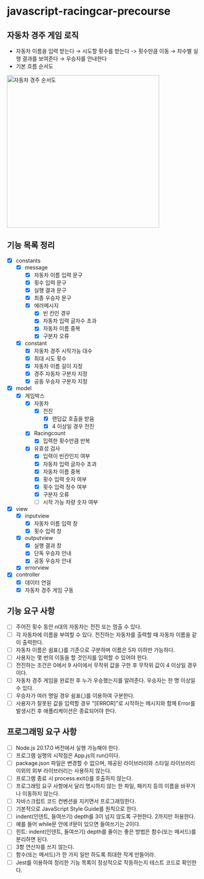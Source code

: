 # javascript-racingcar-precourse

## 자동차 경주 게임 로직

- 자동차 이름을 입력 받는다 → 시도할 횟수를 받는다 -> 횟수만큼 이동 → 차수별 실행 결과를 보여준다 → 우승자를 안내한다
- 기본 흐름 순서도

<img width="401" alt="자동차 경주 순서도" src="https://github.com/user-attachments/assets/a6ee5cc4-2d2f-4e92-a67e-9df0a865ad70">

## 기능 목록 정리

- [x] constants
  - [x] message
    - [x] 자동차 이름 입력 문구
    - [x] 횟수 입력 문구
    - [x] 실행 결과 문구
    - [x] 최종 우승자 문구
    - [x] 에러메시지
      - [x] 빈 칸인 경우
      - [x] 자동차 입력 글자수 초과
      - [x] 자동차 이름 중복
      - [x] 구분자 오류
  - [x] constant
    - [x] 자동차 경주 시작가능 대수
    - [x] 최대 시도 횟수
    - [x] 자동차 이름 길이 지정
    - [x] 경주 자동차 구분자 지정
    - [x] 공동 우승자 구분자 지정
- [x] model
  - [x] 게임박스
    - [x] 자동차
      - [x] 전진
        - [x] 랜덥값 호출을 받음
        - [x] 4 이상일 경우 전진
    - [x] Racingcount
      - [x] 입력한 횟수만큼 반복
    - [x] 유효성 검사
      - [x] 입력이 빈칸인지 여부
      - [x] 자동차 입력 글자수 초과
      - [x] 자동차 이름 중복
      - [x] 횟수 입력 숫자 여부
      - [x] 횟수 입력 정수 여부
      - [x] 구분자 오류
      - [ ] 시작 가능 차량 숫자 여부
- [x] view
  - [x] inputview
    - [x] 자동차 이름 입력 창
    - [x] 횟수 입력 창
  - [x] outputview
    - [x] 실행 결과 창
    - [x] 단독 우승자 안내
    - [x] 공동 우승자 안내
  - [x] errorview
- [x] controller
  - [x] 데이터 연걸
  - [x] 자동차 경주 게임 구동

## 기능 요구 사항

- [ ] 주어진 횟수 동안 n대의 자동차는 전진 또는 멈출 수 있다.
- [ ] 각 자동차에 이름을 부여할 수 있다. 전진하는 자동차를 출력할 때 자동차 이름을 같이 출력한다.
- [ ] 자동차 이름은 쉼표(,)를 기준으로 구분하며 이름은 5자 이하만 가능하다.
- [ ] 사용자는 몇 번의 이동을 할 것인지를 입력할 수 있어야 한다.
- [ ] 전진하는 조건은 0에서 9 사이에서 무작위 값을 구한 후 무작위 값이 4 이상일 경우이다.
- [ ] 자동차 경주 게임을 완료한 후 누가 우승했는지를 알려준다. 우승자는 한 명 이상일 수 있다.
- [ ] 우승자가 여러 명일 경우 쉼표(,)를 이용하여 구분한다.
- [ ] 사용자가 잘못된 값을 입력할 경우 "[ERROR]"로 시작하는 메시지와 함께 Error를 발생시킨 후 애플리케이션은 종료되어야 한다.

## 프로그래밍 요구 사항

- [ ] Node.js 20.17.0 버전에서 실행 가능해야 한다.
- [ ] 프로그램 실행의 시작점은 App.js의 run()이다.
- [ ] package.json 파일은 변경할 수 없으며, 제공된 라이브러리와 스타일 라이브러리 이외의 외부 라이브러리는 사용하지 않는다.
- [ ] 프로그램 종료 시 process.exit()를 호출하지 않는다.
- [ ] 프로그래밍 요구 사항에서 달리 명시하지 않는 한 파일, 패키지 등의 이름을 바꾸거나 이동하지 않는다.
- [ ] 자바스크립트 코드 컨벤션을 지키면서 프로그래밍한다.
- [ ] 기본적으로 JavaScript Style Guide를 원칙으로 한다.
- [ ] indent(인덴트, 들여쓰기) depth를 3이 넘지 않도록 구현한다. 2까지만 허용한다.
- [ ] 예를 들어 while문 안에 if문이 있으면 들여쓰기는 2이다.
- [ ] 힌트: indent(인덴트, 들여쓰기) depth를 줄이는 좋은 방법은 함수(또는 메서드)를 분리하면 된다.
- [ ] 3항 연산자를 쓰지 않는다.
- [ ] 함수(또는 메서드)가 한 가지 일만 하도록 최대한 작게 만들어라.
- [ ] Jest를 이용하여 정리한 기능 목록이 정상적으로 작동하는지 테스트 코드로 확인한다.
